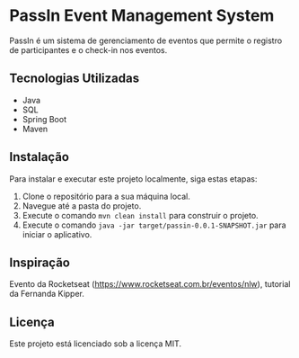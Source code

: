 # PassIn Event Management System

PassIn é um sistema de gerenciamento de eventos que permite o registro de participantes e o check-in nos eventos.

## Tecnologias Utilizadas

- Java
- SQL
- Spring Boot
- Maven

## Instalação

Para instalar e executar este projeto localmente, siga estas etapas:

1. Clone o repositório para a sua máquina local.
2. Navegue até a pasta do projeto.
3. Execute o comando `mvn clean install` para construir o projeto.
4. Execute o comando `java -jar target/passin-0.0.1-SNAPSHOT.jar` para iniciar o aplicativo.

## Inspiração

Evento da Rocketseat (https://www.rocketseat.com.br/eventos/nlw), tutorial da Fernanda Kipper.

## Licença

Este projeto está licenciado sob a licença MIT.